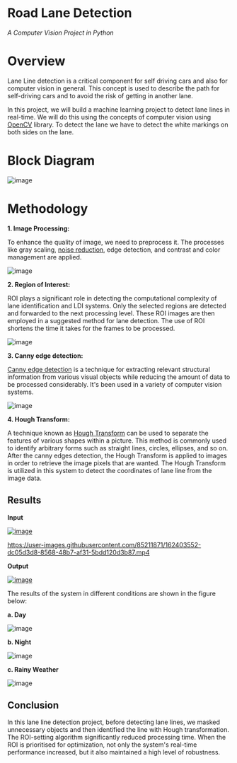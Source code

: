 # Road Lane Detection
*A Computer Vision Project in Python*

# Overview
Lane Line detection is a critical component for self driving cars and also for computer vision in general. This concept is used to describe the path for self-driving cars and to avoid the risk of getting in another lane.

In this project, we will build a machine learning project to detect lane lines in real-time. We will do this using the concepts of computer vision using [OpenCV](https://docs.opencv.org/4.x/) library. To detect the lane we have to detect the white markings on both sides on the lane.

# Block Diagram
![image](https://user-images.githubusercontent.com/85211871/162398349-36e9d569-8650-441a-897f-892e854df2ff.png)

# Methodology
**1.	Image Processing:**

To enhance the quality of image, we need to preprocess it. The processes like gray scaling, [noise reduction](https://docs.opencv.org/3.4/d4/d13/tutorial_py_filtering.html), edge detection, and contrast and color management are applied.

![image](https://user-images.githubusercontent.com/85211871/162394927-9298ac65-6b5f-4535-ab8c-4754a271e9ee.png)

**2.  Region of Interest:**

ROI plays a significant role in detecting the computational complexity of lane identification and LDI systems. Only the selected regions are detected and forwarded to the next processing level. These ROI images are then employed in a suggested method for lane detection. The use of ROI shortens the time it takes for the frames to be processed.

![image](https://user-images.githubusercontent.com/85211871/162395034-2f4ec704-c34a-4d4c-b0d1-2245ea7af67c.png)

**3.  Canny edge detection:**

[Canny edge detection](https://docs.opencv.org/4.x/da/d22/tutorial_py_canny.html) is a technique for extracting relevant structural information from various visual objects while reducing the amount of data to be processed considerably. It's been used in a variety of computer vision systems.

![image](https://user-images.githubusercontent.com/85211871/162395255-cc1843ad-2d87-4c89-8226-68f5f9242d41.png)

**4.  Hough Transform:**

A technique known as [Hough Transform](https://docs.opencv.org/3.4/d9/db0/tutorial_hough_lines.html) can be used to separate the features of various shapes within a picture. This method is commonly used to identify arbitrary forms such as straight lines, circles, ellipses, and so on. After the canny edges detection, the Hough Transform is applied to images in order to retrieve the image pixels that are wanted. The Hough Transform is utilized in this system to detect the coordinates of lane line from the image data.

## Results
**Input**

[![image](https://user-images.githubusercontent.com/85211871/162406619-4374b980-db22-4b72-a960-ced9988ce025.png)](https://user-images.githubusercontent.com/85211871/162403552-dc05d3d8-8568-48b7-af31-5bdd120d3b87.mp4)


https://user-images.githubusercontent.com/85211871/162403552-dc05d3d8-8568-48b7-af31-5bdd120d3b87.mp4


**Output**

[![image](https://user-images.githubusercontent.com/85211871/162398025-200bcbd9-8805-4fd0-87ac-61e325020b84.png)](https://user-images.githubusercontent.com/85211871/162403568-288f451b-9903-4115-8e82-278c477282b6.mp4)

The results of the system in different conditions are shown in the figure below:

**a. Day**

![image](https://user-images.githubusercontent.com/85211871/162398156-2f0a3570-aa23-4ef8-82ae-b5b4c7673abf.png)

**b. Night**

![image](https://user-images.githubusercontent.com/85211871/162398025-200bcbd9-8805-4fd0-87ac-61e325020b84.png)

**c. Rainy Weather**

![image](https://user-images.githubusercontent.com/85211871/162398044-1dfb39cc-a8be-4435-9652-0e7c130ff92d.png)

## Conclusion
In this lane line detection project, before detecting lane lines, we masked unnecessary objects and then identified the line with Hough transformation. The ROI-setting algorithm significantly reduced processing time. When the ROI is prioritised for optimization, not only the system's real-time performance increased, but it also maintained a high level of robustness.
